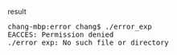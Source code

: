 result
<pre>
chang-mbp:error chang$ ./error_exp
EACCES: Permission denied
./error_exp: No such file or directory
</pre>